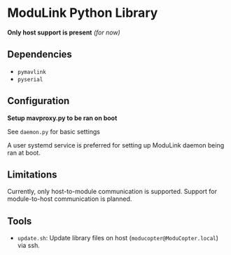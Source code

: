 # ModuLink Python Library

**Only host support is present** *(for now)*

## Dependencies

* `pymavlink`
* `pyserial`

## Configuration

**Setup mavproxy.py to be ran on boot**

See `daemon.py` for basic settings

A user systemd service is preferred for setting up ModuLink
daemon being ran at boot.

## Limitations

Currently, only host-to-module communication is supported.
Support for module-to-host communication is planned.

## Tools

* `update.sh`: Update library files on host (`moducopter@ModuCopter.local`) via ssh.
